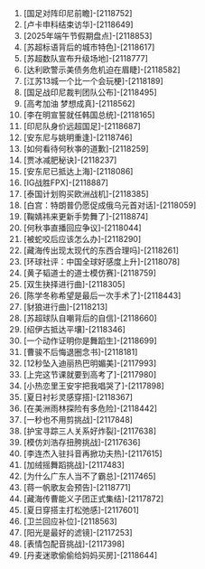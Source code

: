 
1. [国足对阵印尼前瞻]-[2118752]
1. [卢卡申科结束访华]-[2118649]
1. [2025年端午节假期盘点]-[2118853]
1. [苏超标语背后的城市特色]-[2118617]
1. [苏超数队宣布升级场地]-[2118777]
1. [达利欧警示美债务危机迫在眉睫]-[2118582]
1. [江苏13城一个比一个会玩梗]-[2118189]
1. [国足战印尼裁判团队公布]-[2118495]
1. [高考加油 梦想成真]-[2118562]
1. [李在明宣誓就任韩国总统]-[2118165]
1. [印尼队身价远超国足]-[2118687]
1. [安东尼与姚明重逢]-[2118746]
1. [如何看待何秋亊的道歉]-[2118259]
1. [贾冰减肥秘诀]-[2118237]
1. [安东尼已抵达上海]-[2118086]
1. [IG战胜FPX]-[2118887]
1. [泰国计划购买欧洲战机]-[2118385]
1. [白宫：特朗普仍愿促成俄乌元首对话]-[2118059]
1. [鞠婧祎来更新手势舞了]-[2118874]
1. [何秋亊直播回应争议]-[2118044]
1. [被蛇咬后应该怎么办]-[2118290]
1. [藏海传出现太现代的东西合理吗]-[2118261]
1. [环球社评：中国全球好感度上升]-[2118078]
1. [黄子韬道士的道士模仿赛]-[2118759]
1. [双生抉择进行曲]-[2118305]
1. [陈学冬称希望是最后一次手术了]-[2118443]
1. [豺狼进行曲]-[2118213]
1. [苏超球队自嘲背后的自信]-[2118660]
1. [绍伊古抵达平壤]-[2118346]
1. [一个动作证明你是舞蹈生]-[2118699]
1. [曹骏不后悔退圈念书]-[2118181]
1. [12秒坠入迪丽热巴明媚美]-[2117993]
1. [上完这节课就要到高考了]-[2117980]
1. [小热恋里王安宇把我唱哭了]-[2117898]
1. [夏日衬衫灵感穿搭]-[2118367]
1. [在美洲雨林探险有多危险]-[2118442]
1. [一秒也不用剪挑战]-[2117848]
1. [护宝寻踪三人关系好炸裂]-[2117638]
1. [模仿刘浩存扭胯挑战]-[2117636]
1. [李连杰入驻抖音再掀功夫热]-[2117615]
1. [加绒摇舞蹈挑战]-[2117483]
1. [为什么广东人当不了霸总]-[2117465]
1. [蒋一帆歌友会预告]-[2118771]
1. [藏海传曹能义子团正式集结]-[2117872]
1. [夏日穿搭主打松弛感]-[2117601]
1. [卫兰回应补位]-[2118563]
1. [阳光是最好的滤镜]-[2117253]
1. [表情包配音挑战]-[2117398]
1. [丹麦迷歌偷偷给妈妈买房]-[2118644]